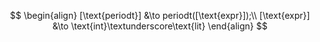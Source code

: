 $$
\begin{align}
    [\text{periodt}] &\to periodt([\text{expr}]);\\
    [\text{expr}] &\to \text{int}\textunderscore\text{lit}
\end{align}
$$

